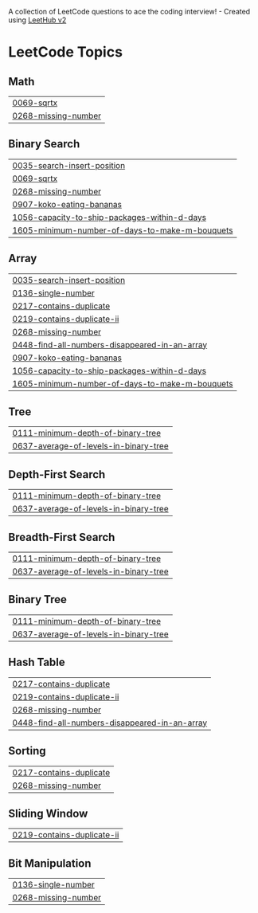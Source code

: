 A collection of LeetCode questions to ace the coding interview! - Created using [LeetHub v2](https://github.com/arunbhardwaj/LeetHub-2.0)
<!---LeetCode Topics Start-->
# LeetCode Topics
## Math
|  |
| ------- |
| [0069-sqrtx](https://github.com/HermanLKH/LeetCode/tree/master/0069-sqrtx) |
| [0268-missing-number](https://github.com/HermanLKH/LeetCode/tree/master/0268-missing-number) |
## Binary Search
|  |
| ------- |
| [0035-search-insert-position](https://github.com/HermanLKH/LeetCode/tree/master/0035-search-insert-position) |
| [0069-sqrtx](https://github.com/HermanLKH/LeetCode/tree/master/0069-sqrtx) |
| [0268-missing-number](https://github.com/HermanLKH/LeetCode/tree/master/0268-missing-number) |
| [0907-koko-eating-bananas](https://github.com/HermanLKH/LeetCode/tree/master/0907-koko-eating-bananas) |
| [1056-capacity-to-ship-packages-within-d-days](https://github.com/HermanLKH/LeetCode/tree/master/1056-capacity-to-ship-packages-within-d-days) |
| [1605-minimum-number-of-days-to-make-m-bouquets](https://github.com/HermanLKH/LeetCode/tree/master/1605-minimum-number-of-days-to-make-m-bouquets) |
## Array
|  |
| ------- |
| [0035-search-insert-position](https://github.com/HermanLKH/LeetCode/tree/master/0035-search-insert-position) |
| [0136-single-number](https://github.com/HermanLKH/LeetCode/tree/master/0136-single-number) |
| [0217-contains-duplicate](https://github.com/HermanLKH/LeetCode/tree/master/0217-contains-duplicate) |
| [0219-contains-duplicate-ii](https://github.com/HermanLKH/LeetCode/tree/master/0219-contains-duplicate-ii) |
| [0268-missing-number](https://github.com/HermanLKH/LeetCode/tree/master/0268-missing-number) |
| [0448-find-all-numbers-disappeared-in-an-array](https://github.com/HermanLKH/LeetCode/tree/master/0448-find-all-numbers-disappeared-in-an-array) |
| [0907-koko-eating-bananas](https://github.com/HermanLKH/LeetCode/tree/master/0907-koko-eating-bananas) |
| [1056-capacity-to-ship-packages-within-d-days](https://github.com/HermanLKH/LeetCode/tree/master/1056-capacity-to-ship-packages-within-d-days) |
| [1605-minimum-number-of-days-to-make-m-bouquets](https://github.com/HermanLKH/LeetCode/tree/master/1605-minimum-number-of-days-to-make-m-bouquets) |
## Tree
|  |
| ------- |
| [0111-minimum-depth-of-binary-tree](https://github.com/HermanLKH/LeetCode/tree/master/0111-minimum-depth-of-binary-tree) |
| [0637-average-of-levels-in-binary-tree](https://github.com/HermanLKH/LeetCode/tree/master/0637-average-of-levels-in-binary-tree) |
## Depth-First Search
|  |
| ------- |
| [0111-minimum-depth-of-binary-tree](https://github.com/HermanLKH/LeetCode/tree/master/0111-minimum-depth-of-binary-tree) |
| [0637-average-of-levels-in-binary-tree](https://github.com/HermanLKH/LeetCode/tree/master/0637-average-of-levels-in-binary-tree) |
## Breadth-First Search
|  |
| ------- |
| [0111-minimum-depth-of-binary-tree](https://github.com/HermanLKH/LeetCode/tree/master/0111-minimum-depth-of-binary-tree) |
| [0637-average-of-levels-in-binary-tree](https://github.com/HermanLKH/LeetCode/tree/master/0637-average-of-levels-in-binary-tree) |
## Binary Tree
|  |
| ------- |
| [0111-minimum-depth-of-binary-tree](https://github.com/HermanLKH/LeetCode/tree/master/0111-minimum-depth-of-binary-tree) |
| [0637-average-of-levels-in-binary-tree](https://github.com/HermanLKH/LeetCode/tree/master/0637-average-of-levels-in-binary-tree) |
## Hash Table
|  |
| ------- |
| [0217-contains-duplicate](https://github.com/HermanLKH/LeetCode/tree/master/0217-contains-duplicate) |
| [0219-contains-duplicate-ii](https://github.com/HermanLKH/LeetCode/tree/master/0219-contains-duplicate-ii) |
| [0268-missing-number](https://github.com/HermanLKH/LeetCode/tree/master/0268-missing-number) |
| [0448-find-all-numbers-disappeared-in-an-array](https://github.com/HermanLKH/LeetCode/tree/master/0448-find-all-numbers-disappeared-in-an-array) |
## Sorting
|  |
| ------- |
| [0217-contains-duplicate](https://github.com/HermanLKH/LeetCode/tree/master/0217-contains-duplicate) |
| [0268-missing-number](https://github.com/HermanLKH/LeetCode/tree/master/0268-missing-number) |
## Sliding Window
|  |
| ------- |
| [0219-contains-duplicate-ii](https://github.com/HermanLKH/LeetCode/tree/master/0219-contains-duplicate-ii) |
## Bit Manipulation
|  |
| ------- |
| [0136-single-number](https://github.com/HermanLKH/LeetCode/tree/master/0136-single-number) |
| [0268-missing-number](https://github.com/HermanLKH/LeetCode/tree/master/0268-missing-number) |
<!---LeetCode Topics End-->